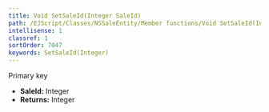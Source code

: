 ```yaml
---
title: Void SetSaleId(Integer SaleId)
path: /EJScript/Classes/NSSaleEntity/Member functions/Void SetSaleId(Integer p_0)
intellisense: 1
classref: 1
sortOrder: 7047
keywords: SetSaleId(Integer)
---
```



Primary key



* **SaleId:** Integer
* **Returns:** Integer


